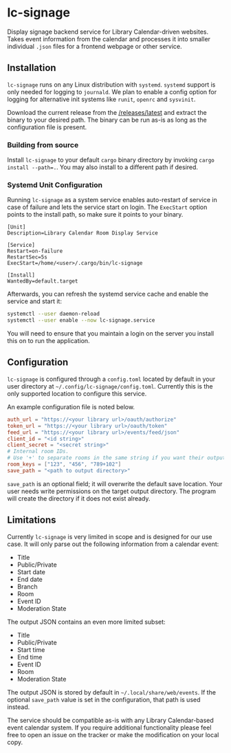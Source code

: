 # lc-signage

Display signage backend service for Library Calendar-driven websites. Takes event information from the calendar and processes it into smaller individual `.json` files for a frontend webpage or other service.

## Installation

`lc-signage` runs on any Linux distribution with `systemd`. `systemd` support is only needed for logging to `journald`. We plan to enable a config option for logging for alternative init systems like `runit`, `openrc` and `sysvinit`.

Download the current release from the [/releases/latest](Releases) and extract the binary to your desired path. The binary can be run as-is as long as the configuration file is present.

### Building from source

Install `lc-signage` to your default `cargo` binary directory by invoking `cargo install --path=.`. You may also install to a different path if desired.

### Systemd Unit Configuration

Running `lc-signage` as a system service enables auto-restart of service in case of failure and lets the service start on login. The `ExecStart` option points to the install path, so make sure it points to your binary.

```
[Unit]
Description=Library Calendar Room Display Service

[Service]
Restart=on-failure
RestartSec=5s
ExecStart=/home/<user>/.cargo/bin/lc-signage

[Install]
WantedBy=default.target
```

Afterwards, you can refresh the systemd service cache and enable the service and start it:

```bash
systemctl --user daemon-reload
systemctl --user enable --now lc-signage.service
```

You will need to ensure that you maintain a login on the server you install this on to run the application.

## Configuration

`lc-signage` is configured through a `config.toml` located by default in your user directory at `~/.config/lc-signage/config.toml`. Currently this is the only supported location to configure this service.

An example configuration file is noted below.

```toml
auth_url = "https://<your library url>/oauth/authorize"
token_url = "https://<your library url>/oauth/token"
feed_url = "https://<your library url>/events/feed/json"
client_id = "<id string>"
client_secret = "<secret string>"
# Internal room IDs.
# Use '+' to separate rooms in the same string if you want their output to be merged in the same JSON result file
room_keys = ["123", "456", "789+102"] 
save_path = "<path to output directory>"
```

`save_path` is an optional field; it will overwrite the default save location. Your user needs write permissions on the target output directory. The program will create the directory if it does not exist already.

## Limitations

Currently `lc-signage` is very limited in scope and is designed for our use case. It will only parse out the following information from a calendar event:

* Title
* Public/Private
* Start date
* End date
* Branch
* Room
* Event ID
* Moderation State

The output JSON contains an even more limited subset:

* Title
* Public/Private
* Start time
* End time
* Event ID
* Room
* Moderation State

The output JSON is stored by default in `~/.local/share/web/events`. If the optional `save_path` value is set in the configuration, that path is used instead.

The service should be compatible as-is with any Library Calendar-based event calendar system. If you require additional functionality please feel free to open an issue on the tracker or make the modification on your local copy.
